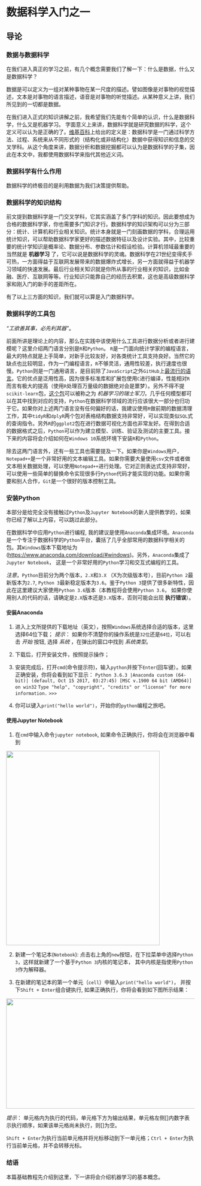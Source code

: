 # 数据科学入门之一
## 导论

### 数据与数据科学

在我们进入真正的学习之前，有几个概念需要我们了解一下：什么是数据，什么又是数据科学？

数据是可以定义为一组对某种事物在某一尺度的描述。譬如图像是对事物的视觉描述，文本是对事物的语言描述，语音是对事物的听觉描述。从某种意义上讲，我们所见到的一切都是数据。

在我们进入正式的知识讲解之前，我希望我们先能有个简单的认识，什么是数据科学，什么又是机器学习。
字面意义上来讲，数据科学就是研究数据的科学，这个定义可以认为是正确的了。[维基百科](https://en.wikipedia.org/wiki/Data_science)上给出的定义是：数据科学是一门通过科学方法、过程、系统来从不同形式的（结构化或非结构化）数据中获得知识和信息的交叉学科。从这个角度来讲，数据分析和数据挖掘都可以认为是数据科学的子集，因此在本文中，我都使用数据科学来指代其他近义词。


### 数据科学有什么作用

数据科学的终极目的是利用数据为我们决策提供帮助。

### 数据科学的知识结构

前文提到数据科学是一门交叉学科，它其实涵盖了多门学科的知识。因此要想成为合格的数据科学家，你也需要多门知识才行。数据科学的知识架构可以分为三部分：统计、计算机和行业相关知识。统计本身就是一门刻画数据的学科，合理运用统计知识，可以帮助数据科学家更好的描述数据特征以及设计实验。其中，比较重要的统计学知识是概率论、数据分布、参数估计和假设检验。计算机领域最重要的当然就是 **机器学习** 了，它可以说是数据科学的灵魂。数据科学在21世纪变得炙手可热，一方面得益于互联网发展带来的数据爆炸式增长，另一方面就得益于机器学习领域的快速发展。最后行业相关知识就是你所从事的行业相关的知识，比如金融、医疗、互联网等等。行业知识只能靠自己的经历去积累，这也是高级数据科学家和刚入门的新手的差距所在。

有了以上三方面的知识，我们就可以算是入门数据科学。

### 数据科学的工具包
*“工欲善其事，必先利其器”*。

前面所讲是理论上的内容，那么在实践中该使用什么工具进行数据分析或者进行建模呢？这里介绍两门语言分别是`R`和`Python`。
`R`是一门面向统计学家的编程语言，最大的特点就是上手简单，对新手比较友好，对各类统计工具支持良好。当然它的缺点也比较明显，作为一门编程语言，`R`不够灵活，通用性较差，执行速度也很慢。`Python`则是一门通用语言，是目前除了`JavaScript`之外`GitHub`上[最流行的语言](http://www.businessinsider.com/the-9-most-popular-programming-languages-according-to-the-facebook-for-programmers-2017-10/#1-javascript-15)。它的优点是泛用性高，因为很多标准库和扩展包使用`C`进行编译，性能相对`R`而言有极大的提高（使用`R`处理百万量级的数据绝对会是噩梦）。另外不得不提`scikit-learn`包，[这个包](http://scikit-learn.org/stable/)可以被称之为 *机器学习的瑞士军刀*，几乎任何模型都可以在其中找到对应的支持，`Python`在数据科学领域的流行应该很大一部分也归功于它。如果你对上述两门语言没有任何偏好的话，我建议使用`R`做前期的数据清理工作，其中`tidyR`和`dplyR`两个包对表格结构数据支持非常好，可以实现类似`SQL`式的查询指令。另外`R`的`ggplot2`包在进行数据可视化方面也非常友好。在得到合适的数据格式之后，`Python`可以作为建立模型、训练、验证及测试的主要工具。接下来的内容将会介绍如何在`Windows 10`系统环境下安装`R`和`Python`。

除去这两门语言外，还有一些工具也需要提及一下。如果你是`Windows`用户，`Notepad++`是一个非常好用的文本编辑工具。如果你需要大量使用`csv`文件或者做文本相关数据处理，可以使用`Notepad++`进行处理。它对正则表达式支持非常好，可以使用一些简单的替换命令实现很多行`Python`代码才能实现的功能。如果你需要和别人合作，`Git`是一个很好的版本控制工具。

### 安装Python

本部分是给完全没有接触过`Python`及`Jupyter Notebook`的新人提供教学的，如果你已经了解以上内容，可以跳过此部分。

在数据科学中应用`Python`进行编程, 我的建议是使用`Anaconda`集成环境。`Anaconda`是一个专注于数据科学的`Python`平台，囊括了几乎全部常用的数据科学相关的包。其`Windows`版本下载地址为(https://www.anaconda.com/download/#windows)。另外，`Anaconda`集成了`Jupyter Notebook`， 这是一个非常好用的`Python`学习和交互式编程的工具。

*注意*，`Python`目前分为两个版本，`2.X`和`3.X` （X为次级版本号），目前`Python 2`最新版本为`2.7`, `Python 3`最新稳定版本为`3.6`。鉴于`Python 3`提供了很多新特性，因此在这里建议大家使用`Python 3.6`版本（本教程将会使用`Python 3.6`， 如果你使用别人的代码的话，请确定是`2.X`版本还是`3.X`版本，否则可能会出现 **执行错误**）。

#### 安装Anaconda
1. 进入上文所提供的下载地址（英文），按照`Windows`系统选择合适的版本，这里选择64位下载；
*提示*： 如果你不清楚你的操作系统是`32位`还是`64位`，可以右击 *开始* 按钮, 选择 *系统* ，在弹出的窗口中找到 *系统类型*。

2. 下载后，打开安装文件，按照提示操作；

3. 安装完成后，打开`cmd`(命令提示符)，输入`python`并按下`Enter`(回车键）。如果正确安装，你将会看到如下显示：
  `Python 3.6.3 |Anaconda custom (64-bit)| (default, Oct 15 2017, 03:27:45) [MSC v.1900 64 bit (AMD64)] on win32`
  `Type "help", "copyright", "credits" or "license" for more information.`
  `>>>`

4. 你可以键入`print("hello world")`，开始你的`python`编程之旅吧。

#### 使用Jupyter Notebook

1. 在`cmd`中输入命令`jupyter notebook`, 如果命令正确执行，你将会在浏览器中看到
<img src="https://i3vj1w-bn1305.files.1drv.com/y4mK6b8YeA3dNs3dVM93-tqbfGKbaejgzcfjVpi11gUTggkuWHOctSuO5dkNyYWRufiCVATLAVN9hjVkMe-fXYnG751ly-LRm9mHePkb568Cr-R-1wu2tEpijYPcuyjaOGAH4HQhu7e7YExYarHKjLWcN_80Gv_SnbYBXTFSEpgwMwb-CV5TuLjlG-vCdfb80LSUX9I_lNsFCYrzk2ITKCH8A?width=410&height=519&cropmode=none" width="410" height="519" />

2. 新建一个笔记本(`Notebook`): 点击右上角的`new`按钮，在下拉菜单中选择`Python 3`，这样就新建了一个基于`Python 3`内核的笔记本， 其中内核是指使用`Python 3`作为解释器。

3. 在新建的笔记本的第一个单元（`cell`）中输入`print("hello world")`， 并按下`Shift + Enter`组合键执行, 如果正确执行，你将会看到如下图所示结果：
<img src="https://zqk5dw-bn1305.files.1drv.com/y4mDKqPFY8PSnjCNqnqkzAgoe9zH_UALOE6nWsE5wdB43qnCTAoD1mfY2pRTz3DzIhRaIduAe2Kh3RYDtzxOWqLl5pvHvu7gr_jYsNC0D_keGEXyvJlsnA7_7OBR8a1cNk88TwTK3eL6niIAvxcba2cvaoDajT5aeIodKktBtf0kVKSCjPuxjpBA1Gu0Ps2vCVJ88lMpnSbgD-v-2VzG8qriQ?width=813&height=294&cropmode=none" width="813" height="294" />

*提示*： 单元格内为执行的代码，单元格下方为输出结果，单元格左侧[]内数字表示执行顺序，如果该单元格尚未执行，则[]为空。

`Shift + Enter`为执行当前单元格并将光标移动到下一单元格；`Ctrl + Enter`为执行当前单元格，并不会转移光标。

### 结语

本篇基础教程先介绍到这里，下一讲将会介绍机器学习的基本概念。
